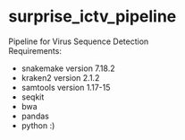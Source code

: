 # surprise_ictv_pipeline  
Pipeline for Virus Sequence Detection  
Requirements:
* snakemake version 7.18.2
* kraken2 version 2.1.2
* samtools version 1.17-15
* seqkit
* bwa
* pandas
* python :)

